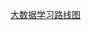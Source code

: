 [大数据学习路线图](https://x3408.oss-cn-hangzhou.aliyuncs.com/%E5%A4%A7%E6%95%B0%E6%8D%AE%E5%AD%A6%E4%B9%A0%E8%B7%AF%E7%BA%BF.png)
